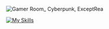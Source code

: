   

![Gamer Room_ Cyberpunk, ExceptRea](https://github.com/rengoku33/rengoku33/assets/89008619/05292025-651c-4c74-b8e1-22dc46051347)

[![My Skills](https://skillicons.dev/icons?i=,,,cpp,java,javascript,typescript,python,lua,react,angular,next,spring,nodejs,vite,,,,git,jest,html,css,bootstrap,tailwind,mongodb,mysql,arch,linux,vim,neovim,&theme=dark)](https://skillicons.dev)
